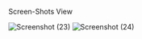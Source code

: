 Screen-Shots View 

![Screenshot (23)](https://github.com/Bilalzafar0020/Trello---Clone/assets/115065049/3fc900a7-e929-4009-8aea-1ed7fe45f76e)
![Screenshot (24)](https://github.com/Bilalzafar0020/Trello---Clone/assets/115065049/eafb3ca3-0842-40e7-a516-53b4bde1a6c7)
